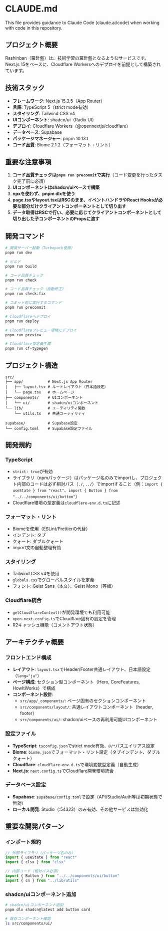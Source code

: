 # CLAUDE.md

This file provides guidance to Claude Code (claude.ai/code) when working with code in this repository.

## プロジェクト概要

Rashinban（羅針盤）は、技術学習の羅針盤となるようなサービスです。Next.js 15をベースに、Cloudflare Workersへのデプロイを前提として構築されています。

## 技術スタック

- **フレームワーク**: Next.js 15.3.5（App Router）
- **言語**: TypeScript 5（strict mode有効）
- **スタイリング**: Tailwind CSS v4
- **UIコンポーネント**: shadcn/ui（Radix UI）
- **デプロイ**: Cloudflare Workers（@opennextjs/cloudflare）
- **データベース**: Supabase
- **パッケージマネージャー**: pnpm 10.13.1
- **コード品質**: Biome 2.1.2（フォーマット・リント）

## 重要な注意事項

1. **コード品質チェックは`pnpm run precommit`で実行**（コード変更を行ったタスク完了前に必須）
2. **UIコンポーネントはshadcn/uiベースで構築**
3. **npxを使わず、pnpm dlxを使う**
4. **page.tsxやlayout.tsxはRSCのまま、イベントハンドラやReact Hooksが必要な部分だけクライアントコンポーネントとして切り出す**
5. **データ取得はRSCで行い、必要に応じてクライアントコンポーネントとして切り出した子コンポーネントのPropsに渡す**

## 開発コマンド

```bash
# 開発サーバー起動（Turbopack使用）
pnpm run dev

# ビルド
pnpm run build

# コード品質チェック
pnpm run check

# コード品質チェック（自動修正）
pnpm run check:fix

# コミット前に実行するコマンド
pnpm run precommit

# Cloudflareへデプロイ
pnpm run deploy

# Cloudflareプレビュー環境にデプロイ
pnpm run preview

# Cloudflare型定義生成
pnpm run cf-typegen
```

## プロジェクト構造

```
src/
├── app/           # Next.js App Router
│   ├── layout.tsx # ルートレイアウト（日本語設定）
│   └── page.tsx   # ホームページ
├── components/    # UIコンポーネント
│   └── ui/        # shadcn/uiコンポーネント
└── lib/           # ユーティリティ関数
    └── utils.ts   # 共通ユーティリティ

supabase/          # Supabase設定
└── config.toml    # Supabase設定ファイル
```

## 開発規約

### TypeScript
- `strict: true`が有効
- ライブラリ（npmパッケージ）はパッケージ名のみでimportし、プロジェクト内部のコードは必ず相対パス（`./`, `../`）でimportすること（例：`import { useState } from "react"`、`import { Button } from "../../components/ui/button"`）
- Cloudflare環境の型定義は`cloudflare-env.d.ts`に記述

### フォーマット・リント
- Biomeを使用（ESLint/Prettierの代替）
- インデント: タブ
- クォート: ダブルクォート
- import文の自動整理有効

### スタイリング
- Tailwind CSS v4を使用
- `globals.css`でグローバルスタイルを定義
- フォント: Geist Sans（本文）、Geist Mono（等幅）

### Cloudflare統合
- `getCloudflareContext()`が開発環境でも利用可能
- `open-next.config.ts`でCloudflare固有の設定を管理
- R2キャッシュ機能（コメントアウト状態）

## アーキテクチャ概要

### フロントエンド構成
- **レイアウト**: `layout.tsx`でHeader/Footer共通レイアウト、日本語設定（`lang="ja"`）
- **ページ構成**: セクション型コンポーネント（Hero, CoreFeatures, HowItWorks）で構成
- **コンポーネント設計**:
  - `src/app/_components/`: ページ固有のセクションコンポーネント
  - `src/components/layout/`: 共通レイアウトコンポーネント（header, footer）
  - `src/components/ui/`: shadcn/uiベースの再利用可能UIコンポーネント

### 設定ファイル
- **TypeScript**: `tsconfig.json`でstrict mode有効、`@/*`パスエイリアス設定
- **Biome**: `biome.json`でフォーマット・リント設定（タブインデント、ダブルクォート）
- **Cloudflare**: `cloudflare-env.d.ts`で環境変数型定義（自動生成）
- **Next.js**: `next.config.ts`でCloudflare開発環境統合

### データベース設定
- **Supabase**: `supabase/config.toml`で設定（API/Studio/Auth等は初期状態で無効）
- **ローカル開発**: Studio（:54323）のみ有効、その他サービスは無効化

## 重要な開発パターン

### インポート規約
```typescript
// 外部ライブラリ（パッケージ名のみ）
import { useState } from "react"
import { clsx } from "clsx"

// 内部コード（相対パス必須）
import { Button } from "../../components/ui/button"
import { cn } from "../lib/utils"
```

### shadcn/uiコンポーネント追加
```bash
# shadcn/uiコンポーネント追加
pnpm dlx shadcn@latest add button card

# 既存コンポーネント確認
ls src/components/ui/
```
